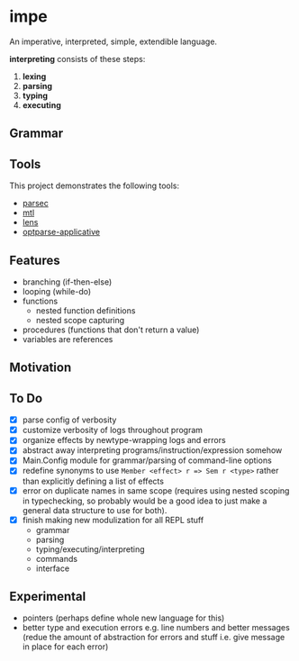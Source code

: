 # impe

An imperative, interpreted, simple, extendible language.

**interpreting** consists of these steps:

1. **lexing**
2. **parsing**
3. **typing**
4. **executing**

## Grammar

<!-- TODO -->

## Tools

This project demonstrates the following tools:

- [parsec](https://hackage.haskell.org/package/parsec)
- [mtl](https://hackage.haskell.org/package/mtl)
- [lens](https://hackage.haskell.org/package/lens)
- [optparse-applicative](https://hackage.haskell.org/package/optparse-applicative)

## Features

- branching (if-then-else)
- looping (while-do)
- functions
  - nested function definitions
  - nested scope capturing
- procedures (functions that don't return a value)
- variables are references

<!-- TODO -->

## Motivation

<!-- TODO -->

## To Do

- [x] parse config of verbosity
- [x] customize verbosity of logs throughout program
- [x] organize effects by newtype-wrapping logs and errors
- [x] abstract away interpreting programs/instruction/expression somehow
- [x] Main.Config module for grammar/parsing of command-line options
- [x] redefine synonyms to use `Member <effect> r => Sem r <type>` rather than
      explicitly defining a list of effects
- [x] error on duplicate names in same scope (requires using nested scoping in
      typechecking, so probably would be a good idea to just make a general data
      structure to use for both).
- [x] finish making new modulization for all REPL stuff
  - grammar
  - parsing
  - typing/executing/interpreting
  - commands
  - interface

## Experimental

- pointers (perhaps define whole new language for this)
- better type and execution errors e.g. line numbers and better messages (redue
  the amount of abstraction for errors and stuff i.e. give message in place for
  each error)
